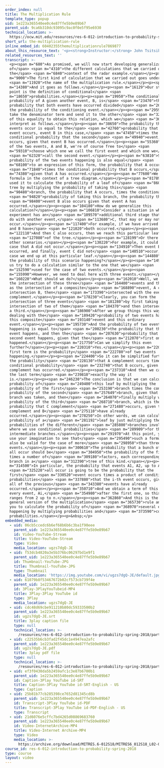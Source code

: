 ```yaml
---
order_index: null
title: The Multiplication Rule
template_type: popup
uid: 1e223a365540ee0c4e87ffe5b9e89b67
parent_uid: 9ca6b310dc93095c9ac0f0e5f95e6930
technical_location: >-
  https://ocw.mit.edu/resources/res-6-012-introduction-to-probability-spring-2018/part-i-the-fundamentals/the-multiplication-rule
short_url: the-multiplication-rule
inline_embed_id: 60402355themultiplicationrule7869877
about_this_resource_text: '<p><strong>Instructor:</strong> John Tsitsiklis</p>'
related_resources_text: ''
transcript: >-
  <p><span m="680">As promised, we will now start developing generalizations
  of</span> <span m="4310">the different calculations that we carried out in
  the</span> <span m="6840">context of the radar example.</span></p><p><span
  m="9000">The first kind of calculation that we carried out goes under</span>
  <span m="11920">the name of the multiplication rule.</span></p><p><span
  m="14380">And it goes as follows.</span></p><p><span m="16129">Our starting
  point is the definition of conditional</span> <span
  m="18650">probabilities.</span></p><p><span m="19950">The conditional
  probability of A given another event, B, is</span> <span m="23470">the
  probability that both events have occurred divided</span> <span m="26720">by
  the probability of the conditioning event.</span></p><p><span m="29590">We now
  take the denominator term and send it to the other</span> <span m="32940">side
  of this equality to obtain this relation, which we</span> <span m="36850">can
  interpret as follows.</span></p><p><span m="38650">The probability that two
  events occur is equal to the</span> <span m="42760">probability that a first
  event occurs, event B in this case,</span> <span m="47450">times the
  conditional probability that the second</span> <span m="49940">event, event A,
  occurs, given that event B has occurred.</span></p><p><span m="55360">Now, out
  of the two events, A and B, we're of course free to</span> <span
  m="59310">choose which one we call the first event and which one we</span>
  <span m="62320">call the second event.</span></p><p><span m="63810">So the
  probability of the two events happening is also equal</span> <span
  m="68100">to an expression of this form, the probability that A occurs</span>
  <span m="71840">times the conditional probability that B occurs,</span> <span
  m="74380">given that A has occurred.</span></p><p><span m="77600">We used this
  formula in the context of a tree diagram.</span></p><p><span m="81789">And we
  used it to calculate the probability of a leaf of</span> <span m="86000">this
  tree by multiplying the probability of taking this</span> <span
  m="90480">branch, the probability that A occurs, times the conditional</span>
  <span m="94820">probability of taking this branch, the probability that</span>
  <span m="98400">event B also occurs given that event A has
  occurred.</span></p><p><span m="104180">How do we generalize this
  calculation?</span></p><p><span m="106810">Consider a situation in which the
  experiment has an</span> <span m="109570">additional third stage that has to
  do with another event,</span> <span m="113680">C, that may or may not
  occur.</span></p><p><span m="117400">For example, if we have arrived here, A
  and B have</span> <span m="121020">both occurred.</span></p><p><span
  m="122110">And then C also occurs, then we reach this particular leaf</span>
  <span m="127080">of the tree.</span></p><p><span m="128199">Or there could be
  other scenarios.</span></p><p><span m="130220">For example, it could be the
  case that A did not occur.</span></p><p><span m="134910">Then event B
  occurred, and finally, event C did not</span> <span m="140510">occur, in which
  case we end up at this particular leaf.</span></p><p><span m="144880">What is
  the probability of this scenario happening?</span></p><p><span m="149370">Let
  us try to do a calculation similar to the one that we</span> <span
  m="152590">used for the case of two events.</span></p><p><span
  m="155990">However, we need to deal here with three events.</span></p><p><span
  m="160220">What should we do?</span></p><p><span m="162010">Well, we look at
  the intersection of these three</span> <span m="164400">events and think of it
  as the intersection of a composite</span> <span m="168890">event, A complement
  intersection B, then</span> <span m="173390">intersected with the event C
  complement.</span></p><p><span m="178230">Clearly, you can form the
  intersection of three events</span> <span m="181280">by first taking the
  intersection of two of them</span> <span m="184370">and then intersecting with
  a third.</span></p><p><span m="186900">After we group things this way, we're
  dealing with the</span> <span m="189420">probability of two events happening,
  this composite</span> <span m="193140">event and this ordinary
  event.</span></p><p><span m="195730">And the probability of two events
  happening is equal to</span> <span m="200230">the probability that the first
  event happens, and then the</span> <span m="207630">probability that the
  second event happens, given that the</span> <span m="212070">first one has
  happened.</span></p><p><span m="217750">Can we simplify this even
  further?</span></p><p><span m="220310">Yes.</span></p><p><span m="220900">The
  first term is the probability</span> <span m="222780">of two events
  happening.</span></p><p><span m="224400">So it can be simplified further as
  the probability</span> <span m="228130">that A complement occurs times the
  conditional probability</span> <span m="232740">that B occurs, given that A
  complement has occurred.</span></p><p><span m="237310">And then we carry over
  the last term</span> <span m="239810">exactly the way it
  is.</span></p><p><span m="246230">The conclusion is that we can calculate the
  probability of</span> <span m="249400">this leaf by multiplying the
  probability of the first</span> <span m="253190">branch times the conditional
  probability of the second</span> <span m="257649">branch, given that the first
  branch was taken, and then</span> <span m="264070">finally multiply with the
  probability of the third</span> <span m="268710">branch, which is the
  probability that C complement</span> <span m="271480">occurs, given that A
  complement and B</span> <span m="275110">have already
  occurred.</span></p><p><span m="278250">In other words, we can calculate the
  probability of a</span> <span m="281192">leaf by just multiplying the
  probabilities of the different</span> <span m="285800">branches involved and
  where we use conditional probabilities</span> <span m="289909">for the
  intermediate branches.</span></p><p><span m="291970">At this point, you can
  use your imagination to see that</span> <span m="295490">such a formula should
  also be valid for the case of more</span> <span m="298950">than three
  events.</span></p><p><span m="300610">The probability that a bunch of events
  all occur should be</span> <span m="304950">the probability of the first event
  times a number of</span> <span m="309180">factors, each corresponding to a
  branch in a</span> <span m="312390">tree of this kind.</span></p><p><span
  m="314500">In particular, the probability that events A1, A2, up to An</span>
  <span m="325220">all occur is going to be the probability that the
  first</span> <span m="330520">event occurs times a product of conditional
  probabilities</span> <span m="337880">that the i-th event occurs, given that
  all of the previous</span> <span m="343380">events have already
  occurred.</span></p><p><span m="350710">And we obtain a term of this kind for
  every event, Ai,</span> <span m="354980">after the first one, so this product
  ranges from 2 up to n.</span></p><p><span m="362860">And this is the most
  general version of the multiplication</span> <span m="365730">rule and allows
  you to calculate the probability of</span> <span m="368970">several events
  happening by multiplying probabilities and</span> <span m="373590">conditional
  probabilities.</span></p><p>&nbsp;</p>
embedded_media:
  - uid: 06cb5ccedc6b6ef68b6b6c3ba1f90eee
    parent_uid: 1e223a365540ee0c4e87ffe5b9e89b67
    id: Video-YouTube-Stream
    title: Video-YouTube-Stream
    type: Video
    media_location: ugzs7dgQ-JE
  - uid: f53dcb4820a3e5b376bc06297bd1e9f1
    parent_uid: 1e223a365540ee0c4e87ffe5b9e89b67
    id: Thumbnail-YouTube-JPG
    title: Thumbnail-YouTube-JPG
    type: Thumbnail
    media_location: 'https://img.youtube.com/vi/ugzs7dgQ-JE/default.jpg'
  - uid: 61079b8f53467672b02cf573cb739f4e
    parent_uid: 1e223a365540ee0c4e87ffe5b9e89b67
    id: 3Play-3PlayYouTubeid-MP4
    title: 3Play-3Play YouTube id
    type: 3Play
    media_location: ugzs7dgQ-JE
  - uid: cdc48d69cbe911210b80dc59333500b2
    parent_uid: 1e223a365540ee0c4e87ffe5b9e89b67
    id: ugzs7dgQ-JE.srt
    title: 3play caption file
    type: null
    technical_location: >-
      /resources/res-6-012-introduction-to-probability-spring-2018/part-i-the-fundamentals/the-multiplication-rule/ugzs7dgQ-JE.srt
  - uid: c22535b6cb3fad2f45dc1e4947ea2afc
    parent_uid: 1e223a365540ee0c4e87ffe5b9e89b67
    id: ugzs7dgQ-JE.pdf
    title: 3play pdf file
    type: null
    technical_location: >-
      /resources/res-6-012-introduction-to-probability-spring-2018/part-i-the-fundamentals/the-multiplication-rule/ugzs7dgQ-JE.pdf
  - uid: ef3f0430da5b2459afc1c3e87b6700b1
    parent_uid: 1e223a365540ee0c4e87ffe5b9e89b67
    id: Caption-3Play YouTube id-SRT
    title: Caption-3Play YouTube id-SRT-English - US
    type: Caption
  - uid: 25b81b77cb285398ce7652d81345cd8b
    parent_uid: 1e223a365540ee0c4e87ffe5b9e89b67
    id: Transcript-3Play YouTube id-PDF
    title: Transcript-3Play YouTube id-PDF-English - US
    type: Transcript
  - uid: 21d6076e5cffc7bd4265d08869683760
    parent_uid: 1e223a365540ee0c4e87ffe5b9e89b67
    id: Video-InternetArchive-MP4
    title: Video-Internet Archive-MP4
    type: Video
    media_location: >-
      https://archive.org/download/MITRES.6-012S18/MITRES6_012S18_L02-06_300k.mp4
course_id: res-6-012-introduction-to-probability-spring-2018
type: course
layout: video
---
```

